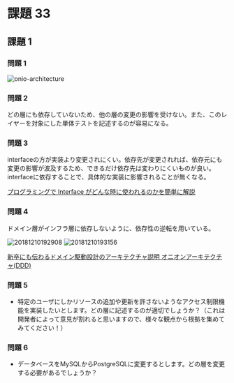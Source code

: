 # 課題 33

## 課題 1

### 問題 1

![onio-architecture](https://user-images.githubusercontent.com/49358142/182028858-0acc7f99-131e-47c9-b8b9-bc15dc2fb52e.png)

### 問題 2

どの層にも依存していないため、他の層の変更の影響を受けない。また、このレイヤーを対象にした単体テストを記述するのが容易になる。

### 問題 3

interfaceの方が実装より変更されにくい。依存先が変更されれば、依存元にも変更の影響が波及するため、できるだけ依存先は変わりにくいものが良い。  
interfaceに依存することで、具体的な実装に影響されることが無くなる。

[プログラミングで Interface がどんな時に使われるのかを簡単に解説](https://www.youtube.com/watch?v=XzEZ1M8PsH4&t)

### 問題 4

ドメイン層がインフラ層に依存しないように、依存性の逆転を用いている。

![20181210192908](https://user-images.githubusercontent.com/49358142/183245614-f0fa13f5-d159-44d2-a1b5-e8a3b75d3265.png)
![20181210193156](https://user-images.githubusercontent.com/49358142/183245622-ba568f53-5857-415c-9043-5ee9bd902c1e.png)

[新卒にも伝わるドメイン駆動設計のアーキテクチャ説明 オニオンアーキテクチャ(DDD)](https://little-hands.hatenablog.com/entry/2018/12/10/ddd-architecture)

### 問題 5

- 特定のユーザにしかリソースの追加や更新を許さないようなアクセス制限機能を実装したいとします。どの層に記述するのが適切でしょうか？（これは開発者によって意見が割れると思いますので、様々な観点から根拠を集めてみてください！）

### 問題 6

- データベースをMySQLからPostgreSQLに変更するとします。どの層を変更する必要があるでしょうか？
